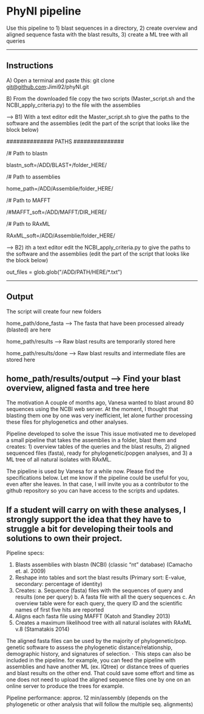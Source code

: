 # PhyNI pipeline 

Use this pipeline to 1) blast sequences in a directory, 2) create overview and aligned sequence fasta with the blast results, 3) create a ML tree with all queries


----------------------------------------------------------------------------------------------------------------------------------
## Instructions

A) Open a terminal and paste this: git clone git@github.com:Jimi92/phyNI.git

B) From the downloaded file copy the two scripts (Master_script.sh and the NCBI_apply_criteria.py) to the file with the assemblies

--> B1) With a text editor edit the Master_script.sh to give the paths to the software and the assemblies (edit the part of the script that looks like the block below)



##############    PATHS   ###############

/# Path to blastn

blastn_soft=/ADD/BLAST+/folder_HERE/

/# Path to assemblies

home_path=/ADD/Assemblie/folder_HERE/

/# Path to MAFFT

/#MAFFT_soft=/ADD/MAFFT/DIR_HERE/

/# Path to RAxML

RAxML_soft=/ADD/Assemblie/folder_HERE/


--> B2) ith a text editor edit the NCBI_apply_criteria.py to give the paths to the software and the assemblies (edit the part of the script that looks like the block below)

out_files = glob.glob("/ADD/PATH/HERE/*.txt")

----------------------------------------------------------------------------------------------------------
## Output

The script will create four new folders

home_path/done_fasta      -->   The fasta that have been processed already (blasted) are here

home_path/results         -->   Raw blast results are temporarily stored here

home_path/results/done    -->   Raw blast results and intermediate files are stored here

home_path/results/output  -->   Find your blast overview, aligned fasta and tree here
--------------------------------------------------------------------------------------------------------------

The motivation
A couple of months ago, Vanesa wanted to blast around 80 sequences using the NCBI web server. At the moment, I thought that blasting them one by one was very inefficient, let alone further processing these files for phylogenetics and other analyses.
 
Pipeline developed to solve the issue
This issue motivated me to developed a small pipeline that takes the assemblies in a folder, blast them and creates:  1) overview tables of the queries and the blast results, 2) aligned sequenced files (fasta), ready for phylogenetic/popgen analyses, and 3) a ML tree of all natural isolates with RAxML.
 
The pipeline is used by Vanesa for a while now. Please find the specifications below. Let me know if the pipeline could be useful for you, even after she leaves. In that case, I will invite you as a contributor to the github repository so you can have access to the scripts and updates.
 
If a student will carry on with these analyses, I strongly support the idea that they have to struggle a bit for developing their tools and solutions to own their project.
 -----------------------------------------------------------------------------------------------
Pipeline specs:
 

 
1)    Blasts assemblies with blastn (NCBI) (classic “nt” database) (Camacho et. al. 2009)
2)    Reshape into tables and sort the blast results (Primary sort: E-value, secondary: percentage of identity)
3)    Creates:
              a.     Sequence (fasta) files with the sequences of query and results (one per query)
              b.     A fasta file with all the query sequences
              c.     An overview table were for each query, the query ID and the scientific names of first five hits are reported
4)    Aligns each fasta file using MAFFT (Katoh and Standley 2013)
5)    Creates a maximum likelihood tree with all natural isolates with RAxML v.8 (Stamatakis 2014)
 
The aligned fasta files can be used by the majority of phylogenetic/pop. genetic software to assess the phylogenetic distance/relationship, demographic history, and signatures of selection.
·       This steps can also be included in the pipeline. for example, you can feed the pipeline with assemblies and have another ML (ex. IQtree) or distance trees of queries and blast results on the other end. That could save some effort and time as one does not need to upload the aligned sequence files one by one on an online server to produce the trees for example.
 
Pipeline performance: approx. 12 min/assembly (depends on the phylogenetic or other analysis that will follow the multiple seq. alignments)
